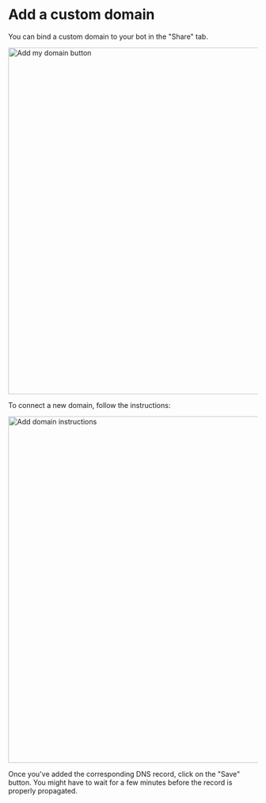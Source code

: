 # Add a custom domain

You can bind a custom domain to your bot in the "Share" tab.

<img
  src="/img/custom-domain/add-domain.jpg"
  width="700"
  alt="Add my domain button"
/>

To connect a new domain, follow the instructions:

<img
  src="/img/custom-domain/instructions.webp"
  width="700"
  alt="Add domain instructions"
/>

Once you've added the corresponding DNS record, click on the "Save" button. You might have to wait for a few minutes before the record is properly propagated.
